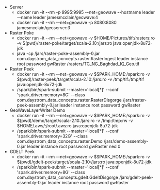   * Server
      - docker run -it --rm -p 9995:9995 --net=geowave --hostname leader --name leader jamesmcclain/geowave:4
      - docker run -it --rm --net=geowave -p 8080:8080 jamesmcclain/geoserver:3
   * Raster Poke
      - docker run -it --rm --net=geowave -v $HOME/Pictures/tif:/rasters:ro -v $(pwd)/raster-poke/target/scala-2.10:/jars:ro java:openjdk-8u72-jdk
      - java -cp /jars/raster-poke-assembly-0.jar com.daystrom_data_concepts.raster.RasterIngest leader instance root password gwRaster /rasters/TC_NG_Baghdad_IQ_Geo.tif
   * Raster Peek
      - docker run -it --rm --net=geowave -v $SPARK_HOME:/spark:ro -v $(pwd)/raster-peek/target/scala-2.10:/jars:ro -v /tmp/tif:/tmp/tif java:openjdk-8u72-jdk
      - /spark/bin/spark-submit --master='local[*]' --conf 'spark.driver.memory=8G' --class com.daystrom_data_concepts.raster.RasterDisgorge /jars/raster-peek-assembly-0.jar leader instance root password gwRaster
   * GeoWaveLayerWriter Demo
      - docker run -it --rm --net=geowave -v $SPARK_HOME:/spark:ro -v $(pwd)/demo/target/scala-2.10:/jars:ro -v /tmp:/tmp:rw -v $HOME/.aws/:/root/.aws:ro java:openjdk-8u72-jdk
      - /spark/bin/spark-submit --master='local[*]' --conf 'spark.driver.memory=32G' --class com.daystrom_data_concepts.raster.Demo /jars/demo-assembly-0.jar leader instance root password gwRaster ned 0
   * GDELT Peek
      - docker run -it --rm --net=geowave -v $SPARK_HOME:/spark:ro -v $(pwd)/gdelt-peek/target/scala-2.10:/jars:ro java:openjdk-8u72-jdk
      - /spark/bin/spark-submit --master='local[*]' --conf 'spark.driver.memory=8G' --class com.daystrom_data_concepts.gdelt.GdeltDisgorge /jars/gdelt-peek-assembly-0.jar leader instance root password gwRaster
